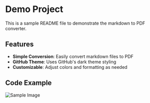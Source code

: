 # Demo Project

This is a sample README file to demonstrate the markdown to PDF converter.

## Features

- **Simple Conversion**: Easily convert markdown files to PDF
- **GitHub Theme**: Uses GitHub's dark theme styling
- **Customizable**: Adjust colors and formatting as needed

## Code Example
![Sample Image](home_page.png)
